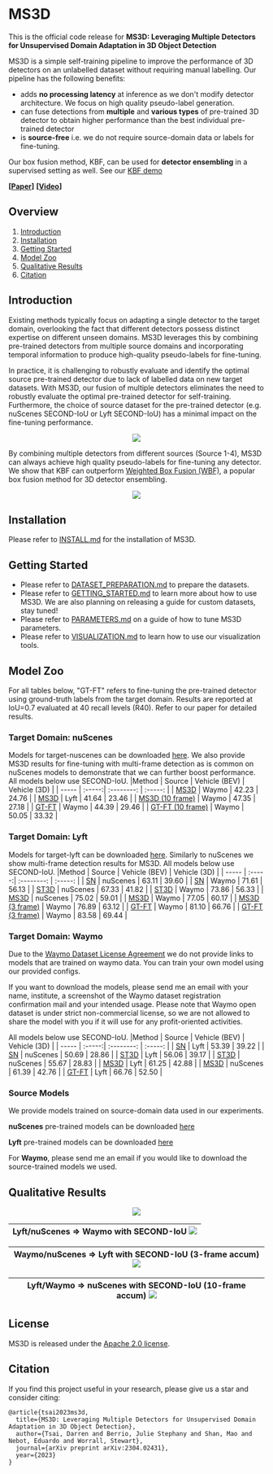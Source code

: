 # MS3D
This is the official code release for **MS3D: Leveraging Multiple Detectors for Unsupervised Domain Adaptation in 3D Object Detection** 

MS3D is a simple self-training pipeline to improve the performance of 3D detectors on an unlabelled dataset without requiring manual labelling. Our pipeline has the following benefits:
- adds **no processing latency** at inference as we don't modify detector architecture. We focus on high quality pseudo-label generation.
- can fuse detections from **multiple** and **various types** of pre-trained 3D detector to obtain higher performance than the best individual pre-trained detector
- is **source-free** i.e. we do not require source-domain data or labels for fine-tuning.

Our box fusion method, KBF, can be used for **detector ensembling** in a supervised setting as well. See our [KBF demo](tools/kbf_demo.ipynb)

**[[Paper](https://arxiv.org/abs/2304.02431)]** **[[Video](https://youtu.be/4g-NVmz3gj4)]**

## Overview
1. [Introduction](#introduction)
2. [Installation](#installation)
3. [Getting Started](#getting-started)
4. [Model Zoo](#model-zoo)
5. [Qualitative Results](#qualitative-results)
6. [Citation](#citation)

## Introduction

Existing methods typically focus on adapting a single detector to the target domain, overlooking the fact that different detectors possess distinct expertise on different unseen domains. MS3D leverages this by combining pre-trained detectors from multiple source domains and incorporating temporal information to produce high-quality pseudo-labels for fine-tuning. 

In practice, it is challenging to robustly evaluate and identify the optimal source pre-trained detector due to lack of labelled data on new target datasets. With MS3D, our fusion of multiple detectors eliminates the need to robustly evaluate the optimal pre-trained detector for self-training. Furthermore, the choice of source dataset for the pre-trained detector (e.g. nuScenes SECOND-IoU or Lyft SECOND-IoU) has a minimal impact on the fine-tuning performance. 

<p align="center">
  <img src="docs/media/ms3d_pipeline.png">
</p>

By combining multiple detectors from different sources (Source 1-4), MS3D can always achieve high quality pseudo-labels for fine-tuning any detector. We show that KBF can outperform [Weighted Box Fusion (WBF)](https://github.com/ZFTurbo/Weighted-Boxes-Fusion), a popular box fusion method for 3D detector ensembling.
<p align="center">
  <img src="docs/media/github_collage.png" width="%96">
</p>

## Installation

Please refer to [INSTALL.md](docs/INSTALL.md) for the installation of MS3D.

## Getting Started

- Please refer to [DATASET_PREPARATION.md](docs/DATASET_PREPARATION.md) to prepare the datasets. 
- Please refer to [GETTING_STARTED.md](docs/GETTING_STARTED.md) to learn more about how to use MS3D. We are also planning on releasing a guide for custom datasets, stay tuned!
- Please refer to [PARAMETERS.md](docs/PARAMETERS.md) on a guide of how to tune MS3D parameters.
- Please refer to [VISUALIZATION.md](docs/VISUALIZATION.md) to learn how to use our visualization tools.

## Model Zoo
For all tables below, "GT-FT" refers to fine-tuning the pre-trained detector using ground-truth labels from the target domain. Results are reported at IoU=0.7 evaluated at 40 recall levels (R40). Refer to our paper for detailed results.

### Target Domain: nuScenes

Models for target-nuscenes can be downloaded [here](https://drive.google.com/drive/folders/17KYsR6jfNm-erTwN2KvaeicrzUsZ1Vmi?usp=share_link). We also provide MS3D results for fine-tuning with multi-frame detection as is common on nuScenes models to demonstrate that we can further boost performance. All models below use SECOND-IoU.
|Method           | Source | Vehicle (BEV) | Vehicle (3D) | 
| -----           | :-----:| :--------: | :-----: | 
| [MS3D](tools/cfgs/target-nuscenes/ft_waymo_secondiou.yaml)            | Waymo  | 42.23      | 24.76   | 
| [MS3D](tools/cfgs/target-nuscenes/ft_lyft_secondiou.yaml)            | Lyft   | 41.64      | 23.46   | 
| [MS3D (10 frame)](tools/cfgs/target-nuscenes/ft_waymo_secondiou_10frames.yaml) | Waymo  | 47.35      | 27.18   | 
| [GT-FT](tools/cfgs/target-nuscenes/ft_waymo_secondiou.yaml) | Waymo  | 44.39      | 29.46   | 
| [GT-FT (10 frame)](tools/cfgs/target-nuscenes/ft_waymo_secondiou_10frames.yaml) | Waymo  | 50.05      | 33.32   | 

### Target Domain: Lyft
Models for target-lyft can be downloaded [here](https://drive.google.com/drive/folders/1Cpd_OZv9F7_Np2Cdz3CINOnastXyY1y_?usp=share_link). Similarly to nuScenes we show multi-frame detection results for MS3D. All models below use SECOND-IoU.
|Method           | Source | Vehicle (BEV) | Vehicle (3D) | 
| -----           | :-----:| :--------: | :-----: | 
| [SN](tools/cfgs/nuscenes_models/sn_lyft_uda_secondiou.yaml)             | nuScenes  | 63.11      | 39.60   | 
| [SN](tools/cfgs/waymo_models/sn_lyft_uda_secondiou.yaml)          | Waymo  | 71.61      | 56.13   | 
| [ST3D](tools/cfgs/target-lyft/st3d_nuscenes_secondiou.yaml)                                 | nuScenes  | 67.33      | 41.82   | 
| [ST3D](tools/cfgs/target-lyft/st3d_waymo_secondiou.yaml)                                   | Waymo  | 73.86      | 56.33   | 
| [MS3D](tools/cfgs/target-lyft/ft_nuscenes_secondiou.yaml)            | nuScenes   | 75.02      | 59.01   | 
| [MS3D](tools/cfgs/target-lyft/ft_waymo_secondiou.yaml)            | Waymo  | 77.05      | 60.17   | 
| [MS3D (3 frame)](tools/cfgs/target-lyft/ft_waymo_secondiou_multiframe.yaml)            | Waymo  | 76.89      | 63.12   | 
| [GT-FT](tools/cfgs/target-lyft/ft_waymo_secondiou.yaml) | Waymo  | 81.10      | 66.76   |
| [GT-FT (3 frame)](tools/cfgs/target-lyft/ft_waymo_secondiou_multiframe.yaml) | Waymo  | 83.58      | 69.44   | 


### Target Domain: Waymo

Due to the [Waymo Dataset License Agreement](https://waymo.com/open/terms/) we do not provide links to models that are trained on waymo data. You can train your own model using our provided configs.

If you want to download the models, please send me an email with your name, institute, a screenshot of the Waymo dataset registration confirmation mail and your intended usage. Please note that Waymo open dataset is under strict non-commercial license, so we are not allowed to share the model with you if it will use for any profit-oriented activities.

All models below use SECOND-IoU.
|Method           | Source | Vehicle (BEV) | Vehicle (3D) | 
| -----           | :-----:| :--------: | :-----: | 
| [SN](tools/cfgs/lyft_models/sn_waymo_uda_secondiou_vehicle.yaml)              | Lyft  | 53.39      | 39.22   | 
| [SN](tools/cfgs/nuscenes_models/sn_waymo_uda_secondiou_vehicle.yaml)              | nuScenes  | 50.69      | 28.86   | 
| [ST3D](tools/cfgs/target-waymo/st3d_lyft_secondiou.yaml)                                  | Lyft  | 56.06      | 39.17   | 
| [ST3D](tools/cfgs/target-waymo/st3d_nuscenes_secondiou.yaml)                                  | nuScenes  | 55.67      | 28.83   | 
| [MS3D](tools/cfgs/target-waymo/ft_nuscenes_secondiou.yaml)            | Lyft  | 61.25      | 42.88   | 
| [MS3D](tools/cfgs/target-nuscenes/ft_lyft_secondiou.yaml)            | nuScenes   | 61.39      | 42.76   | 
| [GT-FT](tools/cfgs/target-waymo/ft_nuscenes_secondiou.yaml) | Lyft  | 66.76      | 52.50   | 


### Source Models
We provide models trained on source-domain data used in our experiments.

**nuScenes** pre-trained models can be downloaded [here](https://drive.google.com/drive/folders/1hCB5ODFUBqnwwjDO7hdpHq6qgQFaAG72?usp=share_link)

**Lyft** pre-trained models can be downloaded [here](https://drive.google.com/drive/folders/12vVM6WtjG38SjUNhhkgy3ZvkZZDm2Edh?usp=share_link)

For **Waymo**, please send me an email if you would like to download the source-trained models we used.
## Qualitative Results

<p align="center">
  <img src="docs/media/qualitative_before_after_ms3d.png">
</p>

|Lyft/nuScenes &rArr; Waymo with SECOND-IoU <img src="docs/media/target_waymo_lyft_secondiou_1frame_4288_10-40_compressed.gif">|
| -------------------------------- |


|Waymo/nuScenes &rArr; Lyft with SECOND-IoU (3-frame accum) <img src="docs/media/target_lyft_waymo_secondiou_3frame_6312_compressed_50-84.gif">|
| -------------------------------- |


|Lyft/Waymo &rArr; nuScenes with SECOND-IoU (10-frame accum) <img src="docs/media/target_nuscenes_waymo_secondiou_10frame_2718_compressed_1-16.gif">|
| -------------------------------- |


## License


MS3D is released under the [Apache 2.0 license](LICENSE).


## Citation
If you find this project useful in your research, please give us a star and consider citing:

```
@article{tsai2023ms3d,
  title={MS3D: Leveraging Multiple Detectors for Unsupervised Domain Adaptation in 3D Object Detection},
  author={Tsai, Darren and Berrio, Julie Stephany and Shan, Mao and Nebot, Eduardo and Worrall, Stewart},
  journal={arXiv preprint arXiv:2304.02431},
  year={2023}
}


